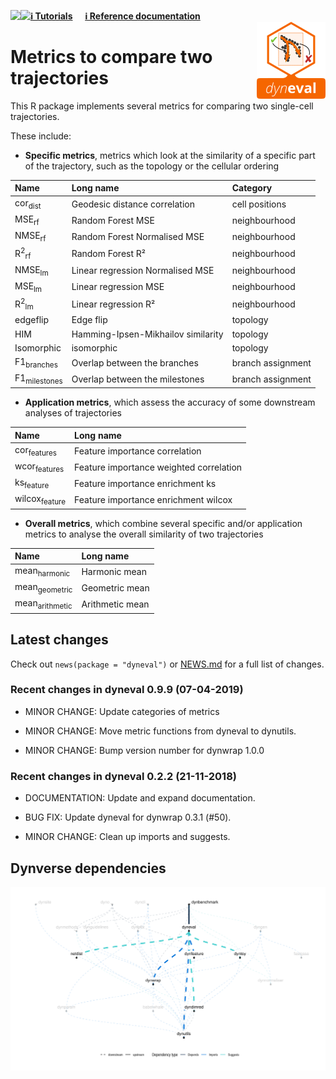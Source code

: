 
<!-- README.md is generated from README.Rmd. Please edit that file -->

<a href="https://travis-ci.org/dynverse/dyneval"><img src="https://travis-ci.org/dynverse/dyneval.svg" align="left"></a>
<a href="https://codecov.io/gh/dynverse/dyneval">
<img src="https://codecov.io/gh/dynverse/dyneval/branch/master/graph/badge.svg" align="left" /></a>
[**ℹ️ Tutorials**](https://dynverse.org)     [**ℹ️ Reference
documentation**](https://dynverse.org/reference/dyneval)
<br><img src="man/figures/logo.png" align="right" />

# Metrics to compare two trajectories

This R package implements several metrics for comparing two single-cell
trajectories.

These include:

  - **Specific metrics**, metrics which look at the similarity of a
    specific part of the trajectory, such as the topology or the
    cellular
ordering

| Name                       | Long name                          | Category          |
| :------------------------- | :--------------------------------- | :---------------- |
| cor<sub>dist</sub>         | Geodesic distance correlation      | cell positions    |
| MSE<sub>rf</sub>           | Random Forest MSE                  | neighbourhood     |
| NMSE<sub>rf</sub>          | Random Forest Normalised MSE       | neighbourhood     |
| R<sup>2</sup><sub>rf</sub> | Random Forest R²                   | neighbourhood     |
| NMSE<sub>lm</sub>          | Linear regression Normalised MSE   | neighbourhood     |
| MSE<sub>lm</sub>           | Linear regression MSE              | neighbourhood     |
| R<sup>2</sup><sub>lm</sub> | Linear regression R²               | neighbourhood     |
| edgeflip                   | Edge flip                          | topology          |
| HIM                        | Hamming-Ipsen-Mikhailov similarity | topology          |
| Isomorphic                 | isomorphic                         | topology          |
| F1<sub>branches</sub>      | Overlap between the branches       | branch assignment |
| F1<sub>milestones</sub>    | Overlap between the milestones     | branch assignment |

  - **Application metrics**, which assess the accuracy of some
    downstream analyses of trajectories

| Name                     | Long name                               |
| :----------------------- | :-------------------------------------- |
| cor<sub>features</sub>   | Feature importance correlation          |
| wcor<sub>features</sub>  | Feature importance weighted correlation |
| ks<sub>feature</sub>     | Feature importance enrichment ks        |
| wilcox<sub>feature</sub> | Feature importance enrichment wilcox    |

  - **Overall metrics**, which combine several specific and/or
    application metrics to analyse the overall similarity of two
    trajectories

| Name                      | Long name       |
| :------------------------ | :-------------- |
| mean<sub>harmonic</sub>   | Harmonic mean   |
| mean<sub>geometric</sub>  | Geometric mean  |
| mean<sub>arithmetic</sub> | Arithmetic mean |

## Latest changes

Check out `news(package = "dyneval")` or [NEWS.md](inst/NEWS.md) for a
full list of
changes.

<!-- This section gets automatically generated from inst/NEWS.md, and also generates inst/NEWS -->

### Recent changes in dyneval 0.9.9 (07-04-2019)

  - MINOR CHANGE: Update categories of metrics

  - MINOR CHANGE: Move metric functions from dyneval to dynutils.

  - MINOR CHANGE: Bump version number for dynwrap 1.0.0

### Recent changes in dyneval 0.2.2 (21-11-2018)

  - DOCUMENTATION: Update and expand documentation.

  - BUG FIX: Update dyneval for dynwrap 0.3.1 (\#50).

  - MINOR CHANGE: Clean up imports and
suggests.

## Dynverse dependencies

<!-- Generated by "update_dependency_graphs.R" in the main dynverse repo -->

![](man/figures/dependencies.png)
